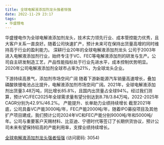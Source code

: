 ```yaml
---
title: 全球电解液添加剂龙头强者恒强
date: 2022-11-29 23:17
tags:
- 华盛锂电
---
```

华盛锂电作为全球电解液添加剂龙头，技术实力领先行业、成本管控能力优秀，且大客户关系一直良好。随着公司快速扩产，预计未来可在保持出货量高增的同时维持高于行业的盈利能力。
深耕行业20年的全球电解液添加剂龙头
公司于2003年进入电解液添加剂行业，始终专注于VC、FEC等电解液添加剂的研发与生产。公司自主研发制造工艺，产品性能指标处于行业先进水平，成本控制优势明显。2020年公司电解液添加剂全球市占率为21%，为全球龙头企业。
<!-- more -->
下游持续高景气，添加剂市场空间广阔
随着下游新能源汽车销量高速增长，叠加磷酸铁锂电池占比提升，电解液添加剂市场空间广阔。2021年，全球电解液添加剂出货量3.48万吨，同比增长85.8%，且国内出货量占全球94%。经过我们测算，预计VC/FEC2025年全球需求量有望分别达到8.78/3.84万吨，2022-2025年CAGR分别为42.9%/46.2%。
产能提升、长单助力业绩持续增长
截至2021年底，公司具备VC产能3000吨/年，FEC产能2000吨/年，随着IPO募投项目及其他扩产项目建成，我们预计公司2024年VC和FEC产能分别9000吨/年和5000吨/年。公司与重要客户天赐材料、比亚迪、宁德时代等签订了长期供货协议，预计公司未来有望保持较高的产能利用率，支撑业绩持续增长。

[全球电解液添加剂龙头强者恒强](https://url12.ctfile.com/f/3948612-735802773-b8d0df?p=3054)
(访问密码: 3054)

